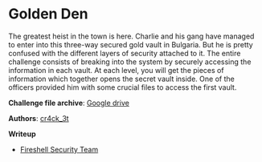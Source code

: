 # Golden Den

The greatest heist in the town is here. Charlie and his gang have managed to enter into this three-way secured gold vault in Bulgaria. But he is pretty confused with the different layers of security attached to it. The entire challenge consists of breaking into the system by securely accessing the information in each vault. At each level, you will get the pieces of information which together opens the secret vault inside. One of the officers provided him with some crucial files to access the first vault.

**Challenge file archive**: [Google drive](https://drive.google.com/file/d/1YqPbRIni9v7Dn9L3ADhrgDV5yHm8amyZ/view)

**Authors**: [cr4ck_3t](https://twitter.com/nambiar_kartuzz)

**Writeup**

+ [Fireshell Security Team](https://fireshellsecurity.team/inctf2019-golden-den/)